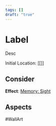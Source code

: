 ```yaml
---
tags: []
draft: "true"
---
```

# Label
Desc

Initial Location: [[]]
## Consider

**Effect**: [Memory: Sight](https://uadaf.theevilroot.xyz/rowenarium/element/mem.sight)
## Aspects
#WallArt

